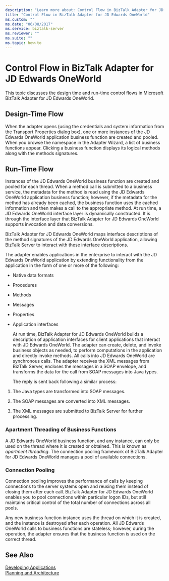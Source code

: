 ```yaml
---
description: "Learn more about: Control Flow in BizTalk Adapter for JD Edwards OneWorld"
title: "Control Flow in BizTalk Adapter for JD Edwards OneWorld"
ms.custom: ""
ms.date: "06/08/2017"
ms.service: biztalk-server
ms.reviewer: ""
ms.suite: ""
ms.topic: how-to
---
```

# Control Flow in BizTalk Adapter for JD Edwards OneWorld
This topic discusses the design time and run-time control flows in Microsoft BizTalk Adapter for JD Edwards OneWorld.  
  
## Design-Time Flow  
 When the adapter opens (using the credentials and system information from the Transport Properties dialog box), one or more instances of the JD Edwards OneWorld application business function are created and pooled. When you browse the namespace in the Adapter Wizard, a list of business functions appear. Clicking a business function displays its logical methods along with the methods signatures.  
  
## Run-Time Flow  
 Instances of the JD Edwards OneWorld business function are created and pooled for each thread. When a method call is submitted to a business service, the metadata for the method is read using the JD Edwards OneWorld application business function; however, if the metadata for the method has already been cached, the business function uses the cached information and then makes a call to the appropriate method. At run time, a JD Edwards OneWorld interface layer is dynamically constructed. It is through the interface layer that BizTalk Adapter for JD Edwards OneWorld supports invocation and data conversions.  
  
 BizTalk Adapter for JD Edwards OneWorld maps interface descriptions of the method signatures of the JD Edwards OneWorld application, allowing BizTalk Server to interact with these interface descriptions.  
  
 The adapter enables applications in the enterprise to interact with the JD Edwards OneWorld application by extending functionality from the application in the form of one or more of the following:  
  
- Native data formats  
  
- Procedures  
  
- Methods  
  
- Messages  
  
- Properties  
  
- Application interfaces  
  
  At run time, BizTalk Adapter for JD Edwards OneWorld builds a description of application interfaces for client applications that interact with JD Edwards OneWorld. The adapter can create, delete, and invoke business objects as needed, to perform computations in the application and directly invoke methods. All calls into JD Edwards OneWorld are synchronous calls. The adapter receives the XML messages from BizTalk Server, encloses the messages in a SOAP envelope, and transforms the data for the call from SOAP messages into Java types.  
  
  The reply is sent back following a similar process:  
  
1.  The Java types are transformed into SOAP messages.  
  
2.  The SOAP messages are converted into XML messages.  
  
3.  The XML messages are submitted to BizTalk Server for further processing.  
  
### Apartment Threading of Business Functions  
 A JD Edwards OneWorld business function, and any instance, can only be used on the thread where it is created or obtained. This is known as *apartment threading*. The connection pooling framework of BizTalk Adapter for JD Edwards OneWorld manages a pool of available connections.  
  
### Connection Pooling  
 Connection pooling improves the performance of calls by keeping connections to the server systems open and reusing them instead of closing them after each call. BizTalk Adapter for JD Edwards OneWorld enables you to pool connections within particular logon IDs, but still maintains critical control of the total number of connections across all pools.  
  
 Any new business function instance uses the thread on which it is created, and the instance is destroyed after each operation. All JD Edwards OneWorld calls to business functions are stateless; however, during the operation, the adapter ensures that the business function is used on the correct thread.  
  
## See Also  
 [Developing Applications](../core/developing-applications3.md)   
 [Planning and Architecture](../core/planning-and-architecture17.md)
